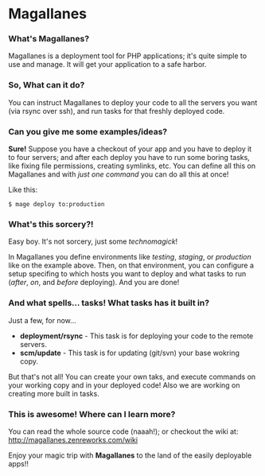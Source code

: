# Magallanes #

### What's Magallanes? ###
Magallanes is a deployment tool for PHP applications; it's quite simple to use and manage.
It will get your application to a safe harbor.


### So, What can it do? ###
You can instruct Magallanes to deploy your code to all the servers you want (via rsync over ssh),
and run tasks for that freshly deployed code.


### Can you give me some examples/ideas? ###
**Sure!**
Suppose you have a checkout of your app and you have to deploy it to four servers;
and after each deploy you have to run some boring tasks, like fixing file permissions, creating symlinks, etc.
You can define all this on Magallanes and with *just one command* you can do all this at once!

Like this:
```
$ mage deploy to:production
```


### What's this sorcery?! ###
Easy boy. It's not sorcery, just some *technomagick*!

In Magallanes you define environments like *testing*, *staging*, or *production* like on the example above.
Then, on that environment, you can configure a setup specifing to which hosts you want to deploy and what tasks to run (*after*, *on*, and *before* deploying).
And you are done!


### And what spells... tasks! What tasks has it built in? ###
Just a few, for now...

  - **deployment/rsync** - This task is for deploying your code to the remote servers.
  - **scm/update** - This task is for updating (git/svn) your base wokring copy.

But that's not all! You can create your own taks, and execute commands on your working copy and in your deployed code!
Also we are working on creating more built in tasks.


### This is awesome! Where can I learn more? ###
You can read the whole source code (naaah!); or checkout the wiki at: http://magallanes.zenreworks.com/wiki


Enjoy your magic trip with **Magallanes** to the land of the easily deployable apps!!
